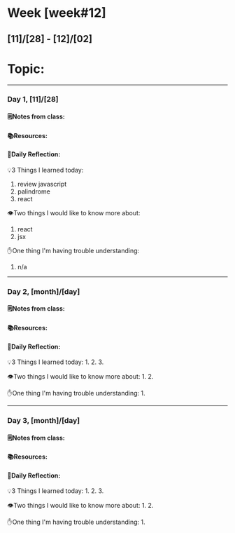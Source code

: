 # Week [week#12]
## [11]/[28] - [12]/[02]

# Topic:

___

### Day 1, [11]/[28]

#### 🗒️Notes from class:

#### 📚Resources:


#### 💭Daily Reflection:

💡3 Things I learned today:
1. review javascript
2. palindrome
3. react

👁️Two things I would like to know more about:
1. react
2. jsx

✋One thing I'm having trouble understanding:
1. n/a


___

### Day 2, [month]/[day] 

#### 🗒️Notes from class:

#### 📚Resources:


#### 💭Daily Reflection:

💡3 Things I learned today:
1. 
2. 
3. 

👁️Two things I would like to know more about:
1. 
2. 

✋One thing I'm having trouble understanding:
1. 

___

### Day 3, [month]/[day]
#### 🗒️Notes from class:

#### 📚Resources:


#### 💭Daily Reflection:

💡3 Things I learned today:
1. 
2. 
3. 

👁️Two things I would like to know more about:
1. 
2. 

✋One thing I'm having trouble understanding:
1. 
 

